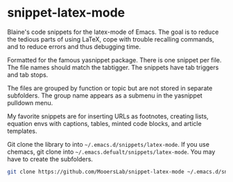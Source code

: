 # snippet-latex-mode

Blaine's code snippets for the latex-mode of Emacs. 
The goal is to reduce the tedious parts of using LaTeX, cope with trouble recalling commands, and to reduce errors and thus debugging time.

Formatted for the famous yasnippet package.
There is one snippet per file.
The file names should match the tabtigger.
The snippets have tab triggers and tab stops.

The files are grouped by function or topic but are not stored in separate subfolders.
The group name appears as a submenu in the yasnippet pulldown menu.

My favorite snippets are for inserting URLs as footnotes, creating lists, equation envs with captions, tables, minted code blocks, and article templates.

Git clone the library to into `~/.emacs.d/snippets/latex-mode`.
If you use chemacs, git clone into `~/.emacs.defualt/snippets/latex-mode`.
You may have to create the subfolders.


```bash
git clone https://github.com/MooersLab/snippet-latex-mode ~/.emacs.d/snippets/latex-mode
```

